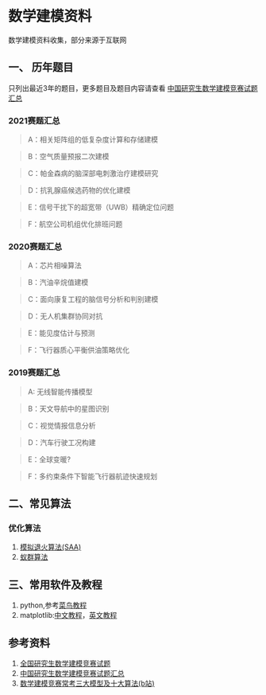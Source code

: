 # 数学建模资料
数学建模资料收集，部分来源于互联网
## 一、 历年题目
只列出最近3年的题目，更多题目及题目内容请查看 [中国研究生数学建模竞赛试题汇总](https://zhuanlan.zhihu.com/p/45798920?ivk_sa=1024320u)
### 2021赛题汇总
> A：相关矩阵组的低复杂度计算和存储建模

> B：空气质量预报二次建模

> C：帕金森病的脑深部电刺激治疗建模研究

> D：抗乳腺癌候选药物的优化建模

> E：信号干扰下的超宽带（UWB）精确定位问题

> F：航空公司机组优化排班问题

### 2020赛题汇总
> A：芯片相噪算法

> B：汽油辛烷值建模

> C：面向康复工程的脑信号分析和判别建模

> D：无人机集群协同对抗

> E：能见度估计与预测

> F：飞行器质心平衡供油策略优化

### 2019赛题汇总
> A: 无线智能传播模型

> B：天文导航中的星图识别

> C：视觉情报信息分析

> D：汽车行驶工况构建

> E：全球变暖?

> F：多约束条件下智能飞行器航迹快速规划

## 二、常见算法
### 优化算法
1. [模拟退火算法(SAA)](https://blog.csdn.net/qq_44865735/article/details/124100778)
2. [蚁群算法](https://blog.csdn.net/m0_46435566/article/details/124567110)
## 三、常用软件及教程
1. python,参考[菜鸟教程](https://www.runoob.com/python3/python3-tutorial.html)
2. matplotlib:[中文教程](https://www.runoob.com/w3cnote/matplotlib-tutorial.html)，[英文教程](https://matplotlib.org/stable/plot_types/index.html)
## 参考资料
1. [全国研究生数学建模竞赛试题](https://www.shumo.com/wiki/doku.php?id=%E7%AC%AC%E5%8D%81%E5%85%AB%E5%B1%8A_2021_%E5%85%A8%E5%9B%BD%E7%A0%94%E7%A9%B6%E7%94%9F%E6%95%B0%E5%AD%A6%E5%BB%BA%E6%A8%A1%E7%AB%9E%E8%B5%9B_npmcm_%E8%AF%95%E9%A2%98)
2. [中国研究生数学建模竞赛试题汇总](https://zhuanlan.zhihu.com/p/45798920?ivk_sa=1024320u)
3. [数学建模竞赛常考三大模型及十大算法(b站)](https://www.bilibili.com/video/BV1B54y1U7rF?share_source=copy_web&vd_source=9d889ca24ca05f067def0913918d5250)